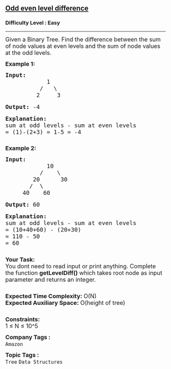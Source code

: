 <h2><a href="https://www.geeksforgeeks.org/problems/odd-even-level-difference/1?utm_source=geeksforgeeks&utm_medium=ml_article_practice_tab&utm_campaign=article_practice_tab">Odd even level difference</a></h2><h3>Difficulty Level : Easy</h3><hr><div class="problems_problem_content__Xm_eO"><p><span style="font-size:18px">Given a Binary Tree. Find the difference between the sum of node values at even levels and the sum of node values at the odd levels.</span></p>

<p><strong><span style="font-size:18px">Example 1:</span></strong></p>

<pre><span style="font-size:18px"><strong>Input:</strong>
            1
          /   \
         2     3</span>

<span style="font-size:18px"><strong>Output:</strong> -4</span>

<span style="font-size:18px"><strong>Explanation:</strong>
sum at odd levels - sum at even levels
= (1)-(2+3) = 1-5 = -4
</span>
</pre>

<p><strong><span style="font-size:18px">Example 2:</span></strong></p>

<pre><span style="font-size:18px"><strong>Input:</strong>
            10
          /    \
        20      30
       /  \         
     40    60      </span>

<span style="font-size:18px"><strong>Output:</strong> 60</span>

<span style="font-size:18px"><strong>Explanation:</strong>
sum at odd levels - sum at even levels
= (10+40+60) - (20+30)
= 110 - 50
= 60</span></pre>

<p><br>
<span style="font-size:18px"><strong>Your Task: &nbsp;</strong><br>
You dont need to read input or print anything. Complete the function <strong>getLevelDiff()</strong> which takes root node as input parameter and returns an integer.</span><br>
&nbsp;</p>

<p><span style="font-size:18px"><strong>Expected Time Complexity: </strong>O(N)<br>
<strong>Expected Auxiliary Space:</strong> O(height of tree)</span><br>
&nbsp;</p>

<p><span style="font-size:18px"><strong>Constraints:</strong><br>
1 ≤ N ≤ 10^5</span></p>
</div><p><span style=font-size:18px><strong>Company Tags : </strong><br><code>Amazon</code>&nbsp;<br><p><span style=font-size:18px><strong>Topic Tags : </strong><br><code>Tree</code>&nbsp;<code>Data Structures</code>&nbsp;